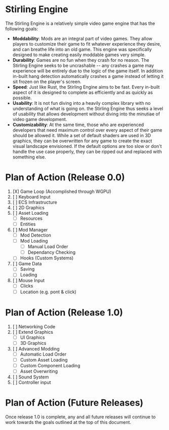 # Stirling Engine

The Stirling Engine is a relatively simple video game engine that has the
following goals:

- **Moddability**: Mods are an integral part of video games. They allow players
    to customize their game to fit whatever experience they desire, and can
    breathe life into an old game. This engine was specifically designed to make
    creating easily moddable games very simple.
- **Durability**: Games are no fun when they crash for no reason. The Stirling
    Engine seeks to be uncrashable -- any crashes a game may experience will be
    entirely due to the logic of the game itself. In addition in-built hang
    detection automatically crashes a game instead of letting it sit frozen on
    the player's screen.
- **Speed**: Just like Rust, the Stirling Engine aims to be fast. Every in-built
    aspect of it is designed to complete as efficiently and as quickly as
    possible. 
- **Usability**: It is not fun diving into a heavily complex library with no
    understanding of what is going on. the Stirling Engine thus seeks a level
    of usability that allows development without diving into the minutiae of
    video game development. 
- **Customizability**: At the same time, those who are experienced developers
    that need maximum control over every aspect of their game should be allowed
    it. While a set of default shaders are used in 3D graphics, they can be
    overwritten for any game to create the exact visual landscape envisioned. If
    the default options are too slow or don't handle the use case properly, they
    can be ripped out and replaced with something else.

# Plan of Action (Release 0.0)
1. [X] Game Loop (Accomplished through WGPU)
2. [ ] Keyboard Input
3. [ ] ECS Infrastructure
4. [ ] 2D Graphics
5. [ ] Asset Loading
   - [ ] Resources
   - [ ] Entities
6. [ ] Mod Manager
   - [ ] Mod Detection
   - [ ] Mod Loading
     - [ ] Manual Load Order
     - [ ] Dependancy Checking
   - [ ] Hooks (Custom Systems) 
7. [ ] Game Data
   - [ ] Saving
   - [ ] Loading
8. [ ] Mouse Input
   - [ ] Clicks
   - [ ] Location (e.g. pont & click)

# Plan of Action (Release 1.0)
1. [ ] Networking Code
2. [ ] Extend Graphics
   - [ ] UI Graphics
   - [ ] 3D Graphics
3. [ ] Advanced Modding
   - [ ] Automatic Load Order
   - [ ] Custom Asset Loading
   - [ ] Custom Component Loading
   - [ ] Asset Overwriting
4. [ ] Sound System
5. [ ] Controller input

# Plan of Action (Future Releases)

Once release 1.0 is complete, any and all future releases will continue to work
towards the goals outlined at the top of this document.